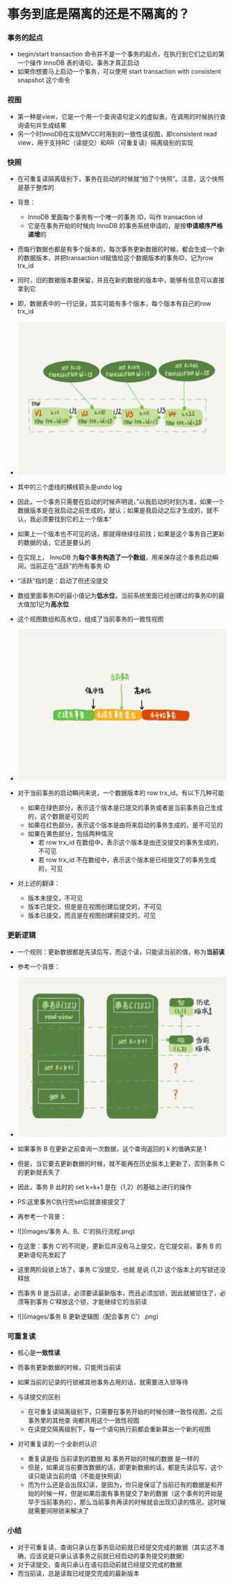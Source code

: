 # 事务到底是隔离的还是不隔离的？



### 事务的起点

- begin/start transaction 命令并不是一个事务的起点，在执行到它们之后的第一个操作 InnoDB 表的语句，事务才真正启动
- 如果你想要马上启动一个事务，可以使用 start transaction with consistent snapshot 这个命令





### 视图

- 第一种是view，它是一个用一个查询语句定义的虚拟表，在调用的时候执行查询语句并生成结果
- 另一个时InnoDB在实现MVCC时用到的一致性读视图，即consistent read view，用于支持RC（读提交）和RR（可重复读）隔离级别的实现





### 快照

- 在可重复读隔离级别下，事务在启动的时候就“拍了个快照”。注意，这个快照是基于整库的
- 背景：
  - InnoDB 里面每个事务有一个唯一的事务 ID，叫作 transaction id
  - 它是在事务开始的时候向 InnoDB 的事务系统申请的，是按**申请顺序严格递增**的



- 而每行数据也都是有多个版本的，每次事务更新数据的时候，都会生成一个新的数据版本，并把transaction id赋值给这个数据版本的事务ID，记为row trx_id
- 同时，旧的数据版本要保留，并且在新的数据的版本中，能够有信息可以直接拿到它
- 即，数据表中的一行记录，其实可能有多个版本，每个版本有自己的row trx_id
- ![](images/行状态变更图.png)
- 其中的三个虚线的横线箭头是undo log



- 因此，一个事务只需要在启动的时候声明说，”以我启动的时刻为准，如果一个数据版本是在我启动之前生成的，就认；如果是我启动之后才生成的，就不认，我必须要找到它的上一个版本“
- 如果上一个版本也不可见的话，那就得继续往前找；如果是这个事务自己更新的数据的话，它还是要认的



- 在实现上， InnoDB 为**每个事务构造了一个数组**，用来保存这个事务启动瞬间，当前正在“活跃”的所有事务 ID
- “活跃”指的是：启动了但还没提交
- 数组里面事务ID的最小值记为**低水位**，当前系统里面已经创建过的事务ID的最大值加1记为**高水位**
- 这个视图数组和高水位，组成了当前事务的一致性视图
- ![](images/数据版本可见性规则.png)



- 对于当前事务的启动瞬间来说，一个数据版本的 row trx_id，有以下几种可能
  - 如果在绿色部分，表示这个版本是已提交的事务或者是当前事务自己生成的，这个数据是可见的
  - 如果在红色部分，表示这个版本是由将来启动的事务生成的，是不可见的
  - 如果在黄色部分，包括两种情况
    - 若 row trx_id 在数组中，表示这个版本是由还没提交的事务生成的，不可见
    - 若 row trx_id 不在数组中，表示这个版本是已经提交了的事务生成的，可见



- 对上述的翻译：
  - 版本未提交，不可见
  - 版本已提交，但是是在视图创建后提交的，不可见
  - 版本已提交，而且是在视图创建前提交的，可见





### 更新逻辑

- 一个规则：更新数据都是先读后写，而这个读，只能读当前的值，称为**当前读**



- 参考一个背景：
- ![](images/事务B更新逻辑图.png)
- 如果事务 B 在更新之前查询一次数据，这个查询返回的 k 的值确实是 1
- 但是，当它要去更新数据的时候，就不能再在历史版本上更新了，否则事务 C 的更新就丢失了
- 因此，事务 B 此时的 set k=k+1 是在（1,2）的基础上进行的操作
- PS:这里事务C执行完set后就直接提交了



- 再参考一个背景：
- ![](images/事务 A、B、C'的执行流程.png)
- 在这里：事务 C’的不同是，更新后并没有马上提交，在它提交前，事务 B 的更新语句先发起了
- 这里两阶段锁上场了，事务 C’没提交，也就 是说 (1,2) 这个版本上的写锁还没释放
- 而事务 B 是当前读，必须要读最新版本，而且必须加锁，因此就被锁住了，必须等到事务 C’释放这个锁，才能继续它的当前读
- ![](images/事务 B 更新逻辑图（配合事务 C'）.png)





### 可重复读

- 核心是**一致性读**
- 而事务更新数据的时候，只能用当前读
- 如果当前的记录的行锁被其他事务占用的话，就需要进入锁等待
- 与读提交的区别
  - 在可重复读隔离级别下，只需要在事务开始的时候创建一致性视图，之后事务里的其他查 询都共用这个一致性视图
  - 在读提交隔离级别下，每一个语句执行前都会重新算出一个新的视图

- 对可重复读的一个全新的认识
  - 重复读是指 当前读到的数据 和 事务开始的时候的数据 是一样的
  - 但是，如果说当前要改数据的话，即更新数据的话，都是先读后写，这个读只能读当前的值（不能是快照读）
  - 而为什么还是会出现幻读，是因为，你只是保证了当前已有的数据是和开始的时候一样，但是如果后面有事务提交了新的数据（这个事务的开始是早于当前事务的），那么当前事务再读的时候就会出现幻读的情况，这时候就需要间隙锁来解决了



### 小结

- 对于可重复读，查询只承认在事务启动前就已经提交完成的数据（其实这不准确，应该说是只承认该事务之前就已经启动的事务提交的数据）
- 对于读提交，查询只承认在语句启动前就已经提交完成的数据
- 而当前读，总是读取已经提交完成的最新版本
